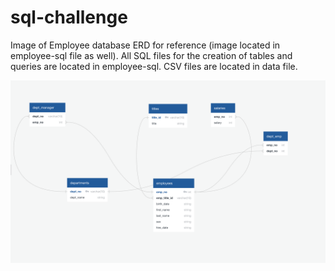 # sql-challenge

Image of Employee database ERD for reference (image located in employee-sql file as well). All SQL files for the creation of tables and queries are located in employee-sql. CSV files are located in data file. 

![My Image](employee-sql/employee-erd.png)